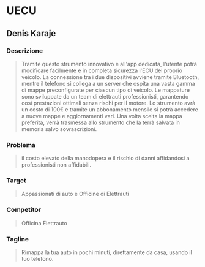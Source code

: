# UECU
## Denis Karaje
### Descrizione
> Tramite questo strumento innovativo e all'app dedicata, l'utente potrà modificare facilmente e in completa sicurezza l'ECU del proprio veicolo. La connessione tra i due dispositivi avviene tramite Bluetooth, mentre il telefono si collega a un server che ospita una vasta gamma di mappe preconfigurate per ciascun tipo di veicolo. Le mappature sono sviluppate da un team di elettrauti professionisti, garantendo così prestazioni ottimali senza rischi per il motore. Lo strumento avrà un costo di 100€ e tramite un abbonamento mensile si potrà accedere a nuove mappe e aggiornamenti vari. Una volta scelta la mappa preferita, verrà trasmessa allo strumento che la terrà salvata in memoria salvo sovrascrizioni.
### Problema
> il costo elevato della manodopera e il rischio di danni affidandosi a professionisti non affidabili.
### Target
> Appassionati di auto e Officine di Elettrauti
### Competitor
> Officina Elettrauto
### Tagline
> Rimappa la tua auto in pochi minuti, direttamente da casa, usando il tuo telefono.
